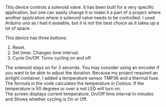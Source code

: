 This device controls a solenoid valve.
It has been built for a very specific application, but one can easily change it or make it a part of a project where another application where a solenoid valve needs to be controlled.
I used Arduino uno as I had it avaiable, but it is not the best choice as it takes up a lot of space.

This device has three buttons:
1.	Reset. 
2.	Set timer. Changes time interval.
3.	Cycle On/Off. Turns cycling on and off.

The solenoid stays on for 3 seconds. You may consider using an encoder if you want to be able to adjust the duration.
Because my project required an airtight container, I added a temperature sensor TMP36 and a thermal fuse. The formula in the code calculates the temperature in Celsius.
If the temperature is 50 degrees or over a red LED will turn on.  
The screen displays current temperature, On/Off time interval in minutes and Shows whether cycling is On or Off.
